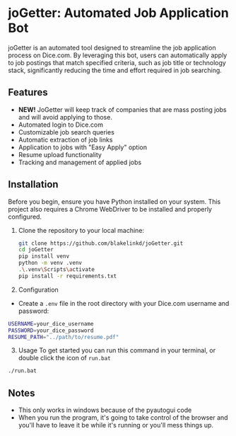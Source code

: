 # joGetter: Automated Job Application Bot

joGetter is an automated tool designed to streamline the job application process on Dice.com. By leveraging this bot, users can automatically apply to job postings that match specified criteria, such as job title or technology stack, significantly reducing the time and effort required in job searching.

## Features
- **NEW!** JoGetter will keep track of companies that are mass posting jobs and will avoid applying to those.
- Automated login to Dice.com
- Customizable job search queries
- Automatic extraction of job links
- Application to jobs with "Easy Apply" option
- Resume upload functionality
- Tracking and management of applied jobs

## Installation

Before you begin, ensure you have Python installed on your system. This project also requires a Chrome WebDriver to be installed and properly configured.

1. Clone the repository to your local machine:
    ```bash
    git clone https://github.com/blakelinkd/joGetter.git
    cd joGetter
    pip install venv
    python -m venv .venv
    .\.venv\Scripts\activate
    pip install -r requirements.txt
    ```
2. Configuration
- Create a `.env` file in the root directory with your Dice.com username and password:
```bash
USERNAME=your_dice_username
PASSWORD=your_dice_password
RESUME_PATH="../path/to/resume.pdf"
```

3. Usage
To get started you can run this command in your terminal, or double click the icon of `run.bat`
```bash
./run.bat
```


## Notes
- This only works in windows because of the pyautogui code
- When you run the program, it's going to take control of the browser and you'll have to leave it be while it's running or you'll mess things up.
